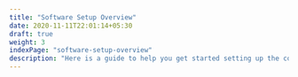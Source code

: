 ```yaml
---
title: "Software Setup Overview"
date: 2020-11-11T22:01:14+05:30
draft: true
weight: 3
indexPage: "software-setup-overview"
description: "Here is a guide to help you get started setting up the computing environment on your machine ready."
---
```

